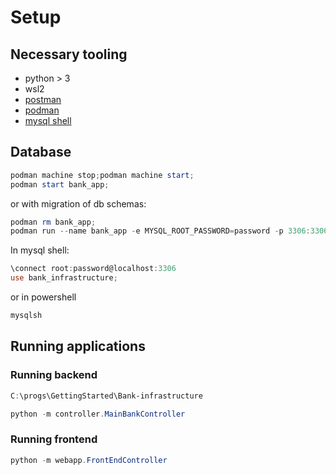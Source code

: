 # Setup

## Necessary tooling
* python > 3
* wsl2
* [postman](https://www.postman.com/) 
* [podman](https://podman.io/)
* [mysql shell](https://dev.mysql.com/downloads/shell/)

## Database

```powershell
podman machine stop;podman machine start;
podman start bank_app;
```
or with migration of db schemas:
```powershell
podman rm bank_app;
podman run --name bank_app -e MYSQL_ROOT_PASSWORD=password -p 3306:3306 -d mysql
```
In mysql shell:
```powershell
\connect root:password@localhost:3306
use bank_infrastructure;
```
or in powershell
```powershell
mysqlsh
```

## Running applications

### Running backend
```powershell
C:\progs\GettingStarted\Bank-infrastructure

python -m controller.MainBankController
```

### Running frontend
```powershell
python -m webapp.FrontEndController
```
